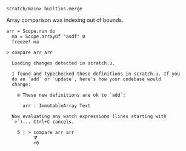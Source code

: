 ``` ucm :hide
scratch/main> builtins.merge
```

Array comparison was indexing out of bounds.

``` unison
arr = Scope.run do
  ma = Scope.arrayOf "asdf" 0
  freeze! ma

> compare arr arr
```

``` ucm :added-by-ucm
  Loading changes detected in scratch.u.

  I found and typechecked these definitions in scratch.u. If you
  do an `add` or `update`, here's how your codebase would
  change:
  
    ⍟ These new definitions are ok to `add`:
    
      arr : ImmutableArray Text
  
  Now evaluating any watch expressions (lines starting with
  `>`)... Ctrl+C cancels.

    5 | > compare arr arr
          ⧩
          +0

```
